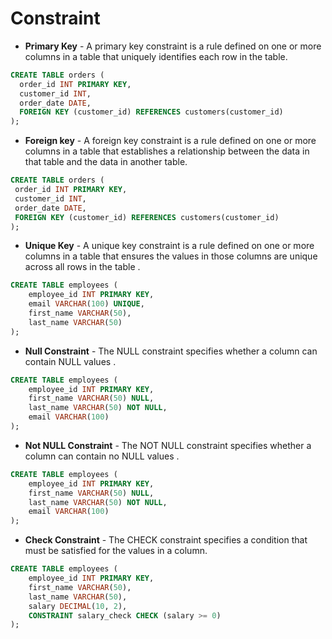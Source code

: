# Constraint 

 - **Primary Key** - A primary key constraint is a rule defined on one or more columns in a table that uniquely identifies each row in the table.
  
  ```sql
  CREATE TABLE orders (
    order_id INT PRIMARY KEY,
    customer_id INT,
    order_date DATE,
    FOREIGN KEY (customer_id) REFERENCES customers(customer_id)
  );
   ```

 - **Foreign key** - A foreign key constraint is a rule defined on one or more columns in a table that establishes a relationship between the data in that table and the data in another table. 

 ```sql
 CREATE TABLE orders (
  order_id INT PRIMARY KEY,
  customer_id INT,
  order_date DATE,
  FOREIGN KEY (customer_id) REFERENCES customers(customer_id)
);
```

- **Unique Key** - A unique key constraint is a rule defined on one or more columns in a table that ensures the values in those columns are unique across all rows in the table .

```sql
CREATE TABLE employees (
    employee_id INT PRIMARY KEY,
    email VARCHAR(100) UNIQUE,
    first_name VARCHAR(50),
    last_name VARCHAR(50)
);
```

- **Null Constraint** - The NULL constraint specifies whether a column can contain NULL values .

```sql
CREATE TABLE employees (
    employee_id INT PRIMARY KEY,
    first_name VARCHAR(50) NULL,
    last_name VARCHAR(50) NOT NULL,
    email VARCHAR(100)
);
```

- **Not NULL Constraint** - The NOT NULL constraint specifies whether a column can contain no NULL values . 
```sql
CREATE TABLE employees (
    employee_id INT PRIMARY KEY,
    first_name VARCHAR(50) NULL,
    last_name VARCHAR(50) NOT NULL,
    email VARCHAR(100)
);
```

- **Check Constraint** - The CHECK constraint specifies a condition that must be satisfied for the values in a column.

```sql
CREATE TABLE employees (
    employee_id INT PRIMARY KEY,
    first_name VARCHAR(50),
    last_name VARCHAR(50),
    salary DECIMAL(10, 2),
    CONSTRAINT salary_check CHECK (salary >= 0)
);
```
